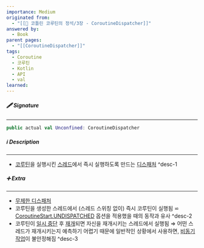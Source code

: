 ```yaml
---
importance: Medium
originated from:
  - "[[📘 코틀린 코루틴의 정석/3장 - CoroutineDispatcher]]"
answered by:
  - Book
parent pages:
  - "[[CoroutineDispatcher]]"
tags:
  - Coroutine
  - 코루틴
  - Kotlin
  - API
  - val
learned:
---
```

##### 🖋️ Signature
---
```Kotlin
public actual val Unconfined: CoroutineDispatcher
```

##### ℹ️ Description
---
- [코루틴](코루틴.md)을 실행시킨 [스레드](스레드.md)에서 즉시 실행하도록 만드는 [디스패처](디스패처.md) ^desc-1

##### ➕ Extra
---
- [무제한 디스패처](무제한%20디스패처.md)
- 코루틴을 생성한 스레드에서 (스레드 스위칭 없이) 즉시 코루틴이 실행됨
  ⋍ [CoroutineStart.UNDISPATCHED](CoroutineStart.UNDISPATCHED.md) 옵션을 적용했을 때의 동작과 유사 ^desc-2
- 코루틴이 [일시 중단](일시%20중단.md) 후 [재개](재개.md)되면 자신을 재개시키는 스레드에서 실행됨
  ⇒ 어떤 스레드가 재개시키는지 예측하기 어렵기 때문에 일반적인 상황에서 사용하면, [비동기 작업](비동기%20작업.md)이 불안정해짐 ^desc-3

